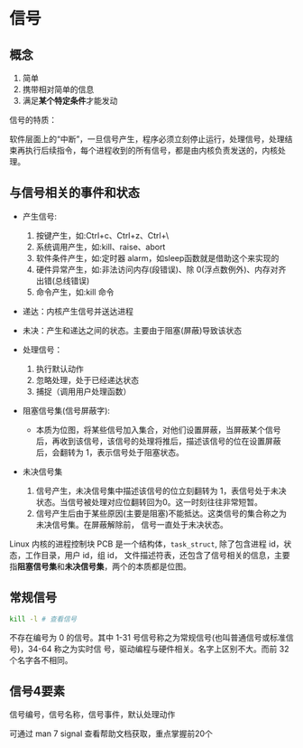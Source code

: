 # 信号

## 概念

1. 简单
2. 携带相对简单的信息
3. 满足**某个特定条件**才能发动

 信号的特质：

软件层面上的“中断”，一旦信号产生，程序必须立刻停止运行，处理信号，处理结束再执行后续指令，每个进程收到的所有信号，都是由内核负责发送的，内核处理。

## 与信号相关的事件和状态

- 产生信号:
  1. 按键产生，如:Ctrl+c、Ctrl+z、Ctrl+\
  2. 系统调用产生，如:kill、raise、abort
  3. 软件条件产生，如:定时器 alarm，如sleep函数就是借助这个来实现的
  4. 硬件异常产生，如:非法访问内存(段错误)、除 0(浮点数例外)、内存对齐出错(总线错误) 
  5. 命令产生，如:kill 命令

- 递达：内核产生信号并送达进程
- 未决：产生和递达之间的状态。主要由于阻塞(屏蔽)导致该状态
- 处理信号：
  1. 执行默认动作
  2. 忽略处理，处于已经递达状态
  3. 捕捉（调用用户处理函数） 
- 阻塞信号集(信号屏蔽字): 
  - 本质为位图，将某些信号加入集合，对他们设置屏蔽，当屏蔽某个信号后，再收到该信号，该信号的处理将推后，描述该信号的位在设置屏蔽后，会翻转为 1，表示信号处于阻塞状态。
- 未决信号集
  1. 信号产生，未决信号集中描述该信号的位立刻翻转为 1，表信号处于未决状态。当信号被处理对应位翻转回为0。这一时刻往往非常短暂。
  2. 信号产生后由于某些原因(主要是阻塞)不能抵达。这类信号的集合称之为未决信号集。在屏蔽解除前， 信号一直处于未决状态。

Linux 内核的进程控制块 PCB 是一个结构体，`task_struct`, 除了包含进程 id，状态，工作目录，用户 id，组 id， 文件描述符表，还包含了信号相关的信息，主要指**阻塞信号集**和**未决信号集**，两个的本质都是位图。

## 常规信号

```bash
kill -l # 查看信号
```

不存在编号为 0 的信号。其中 1-31 号信号称之为常规信号(也叫普通信号或标准信号)，34-64 称之为实时信 号，驱动编程与硬件相关。名字上区别不大。而前 32 个名字各不相同。

## 信号4要素

信号编号，信号名称，信号事件，默认处理动作

可通过 man 7 signal 查看帮助文档获取，重点掌握前20个